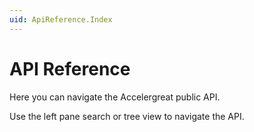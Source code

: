 ```yaml
---
uid: ApiReference.Index
---
```


# API Reference

Here you can navigate the Accelergreat public API.

Use the left pane search or tree view to navigate the API.